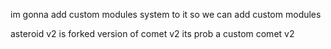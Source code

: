 im gonna add custom modules system to it so we can add custom modules

asteroid v2 is forked version of comet v2 its prob a custom comet v2
